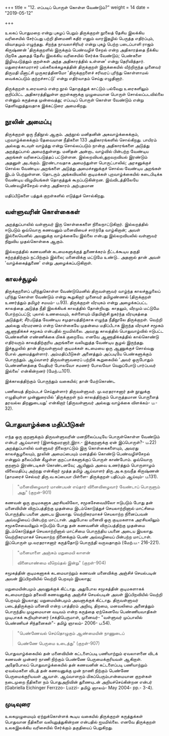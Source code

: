 +++
title = "12. எப்படிப் பொருள் கொள்ள வேண்டும்?"
weight = 14
date = "2019-05-12"

+++



உலகப் பொதுமறை என்று புகழப் பெறும் திருக்குறள் நூலைத் தேசிய இலக்கிய வரிசையில் சேர்ப்பது பற்றி தினமணி கதிர் எனும் வாரஇதழில் பெருத்த எதிர்ப்பும், விவாதமும் எழுந்தது. சிறந்த நாவலாசிரியர் என்று புகழ் பெற்ற படைப்பாளி ராஜம் கிருஷ்ணன் 'திருக்குறளில் இருக்கும் பெண்வழிச் சேறல் என்ற அதிகாரத்தை நீக்கிய பிறகே அதைத் தேசீய இலக்கிய வரிசையில் சேர்க்க வேண்டும்; பெண்களை இழிவுபடுத்தும் குறள்கள் அந்த அதிகாரத்தில் உள்ளன' என்று தெரிவித்தார். மதுரைக்காமராசர் பல்கலைக்கழகத்தின் திருக்குறள் இருக்கையில் வீற்றிருந்த முனைவர் திருமதி மீனாட்சி முருகரத்தினமோ 'திருக்குறளைச் சரிவரப் புரிந்து கொள்ளாமல் வைக்கப்படும் குற்றச்சாட்டு' என்று எதிர்வாதம் செய்து எழுதினார்.

திருக்குறள் உரைவளம் என்ற நூல் தொகுத்துக் காட்டும் பல்வேறு உரைகளிலும் குறிப்பிட்ட அதிகாரத்திலுள்ள குறள்களுக்கு முழுமையான பொருள் சொல்லப்படவில்லை என்னும் கருத்தை முன்வைத்து; எப்படிப் பொருள் கொள்ள வேண்டும் என்று தெளிவுறுத்துவதாக இக்கட்டுரை அமைகிறது.

## நூலின் அமைப்பு

திருக்குறள் ஒரு நீதிநூல் ஆகும். அந்நூல் மனிதனின் அகவாழ்க்கைக்கும், புறவாழ்க்கைக்கும் தேவையான நீதிகளை 133 அதிகாரங்களில் சொல்கிறது. பாயிரம் அல்லது கடவுள் வாழ்த்து என்று சொல்லப்படும் நான்கு அதிகாரங்களை அடுத்து அறத்துப்பால் அமைந்துள்ளது. மனிதன் அன்றாட வாழ்வில் பின்பற்ற வேண்டிய அறங்கள் வரிசைப்படுத்தப் பட்டுள்ளன. இல்லறவியல்,துறவறவியல் இரண்டும் அதனுள் அடங்கும். இரண்டாவதாக அமைந்துள்ள பொருட்பாலில்; அரசனுக்குச் சொல்ல வேண்டிய அறங்களை அடுத்து அமைச்சனுக்குச் சொல்ல வேண்டிய அறங்கள் இடம் பெற்றுள்ளன. தொடரும் அங்கவியலில் குடிமக்கள் புறவாழ்க்கையில் கடைபிடிக்க வேண்டிய விழுமியங்கள் தொகுத்துக் கூறப்படுகின்றன. இவ்விடத்திலேயே பெண்வழிச்சேறல் என்ற அதிகாரம் அற்புதமான

மதிப்பீடுகளை பத்துக் குறள்களில் எடுத்துச் சொல்கிறது.

## வள்ளுவரின் கொள்கைகள்

அறத்துப்பாலில் வள்ளுவர் இரு கொள்கைகளை நிலைநாட்டுகிறார். இல்லறத்தில் ஈடுபடும் ஒவ்வொரு கணவனும் மனைவியைச் சார்ந்தே வாழ்கிறான்; அவள் இல்லையெனில் அவனுக்கு வாழ்க்கையே இல்லை என்பது இல்லறவியலில் வள்ளுவர் நிறுவிய முதல்கொள்கை ஆகும்.

இல்லறத்தில் கணவனின் கடமைகளுக்குத் துணைக்கரம் நீட்டக்கூடிய தகுதி சுற்றத்திற்கும் நட்பிற்கும் இல்லை; மனைவிக்கு மட்டுமே உண்டு.. அதனால் தான் அவள் 'வாழ்க்கைத்துணை' என்று அழைக்கப்படுகிறாள்.

## காலச்சூழல்

திருக்குறளைப் புரிந்துகொள்ள வேண்டுமெனில் திருவள்ளுவர் வாழ்ந்த காலச்சூழலைப் புரிந்து கொள்ள வேண்டும் என்று கூறுகிறார் முனைவர் தமிழண்ணல் (திருக்குறள் உணர்த்தும் தமிழர் சமயம்- ப.93). திருக்குறள் வீரயுகம் என்று அழைக்கப்பட்ட காலத்தை அடுத்த நீதி இலக்கியக் காலத்தில் தோன்றியது. காதலும், வீரமும் மட்டுமே போற்றப்பட்டு; புலால் உணவையும், கள்ளையும் மிதமிஞ்சி நுகர்ந்த வீரயுகத்தை அடுத்துச்; சீர்படுத்த வேண்டிய சமுதாயத்திற்காக எழுந்த நீதிநூலே திருக்குறள். வெற்றி அல்லது வீரமரணம் என்ற கொள்கையே முதன்மை மதிப்பீடாக இருந்த வீரயுகச் சமூகம் ஆணாதிக்கச் சமூகம் என்பதில் ஐயமில்லை. அவரது காலத்தில் பொதுவாழ்வில் ஈடுபட்ட பெண்களின் எண்ணிக்கை மிகக் குறைவே. எனவே ஆணாதிக்கத்தில் கால்கொண்டு எதிர்வரும் காலத்திற்குரிய அறங்களை வலியுறுத்த வேண்டிய சூழல் இருந்தது. இச்சூழலில் தான் திருவள்ளுவர் குடிமக்கள் கடமையை ஒரு ஆணுக்குச் சொல்வது போல் அமைத்துள்ளார். அம்மதிப்பீடுகள் அனைத்தும் அப்படியே பெண்களுக்கும் பொருந்தும். ஆய்வாளர் திருவள்ளுவரைப் பற்றிக் கூறுகையில் 'அவர் ஒருபோதும் பெண்ணினத்தை வேதியர் போலவோ சமணர் போலவோ வெறுப்போடு பார்ப்பவர் இல்லை' என்கின்றனர் (மேற்.ப.101).

இக்காலத்திற்கும் பொருந்தும் வகையில்; தான் மேற்கொண்ட

பணியைத் திறம்படச் செய்துள்ளார் திருவள்ளுவர். மு.வரதராசனார் தன் நூலுக்கு எழுதியுள்ள முன்னுரையில் 'திருக்குறள் நம் காலத்திற்கும் பொருத்தமான பொருளைத் தரவல்ல திறனுடையது' என்கிறார் (திருவள்ளுவர் அல்லது வாழ்க்கை விளக்கம்- ப.- 32).

## பொதுவாழ்க்கை மதிப்பீடுகள்

எந்த ஒரு குறளுக்கும் திருவள்ளுவரின் மனநிலைப்படியே பொருள்கொள்ள வேண்டும் என்பர் ஆய்வாளர் (இளங்குமரனார்,இரா.- இக்குறளுக்கு ஏன் இப்பொருள்?- ப.22) அறத்துப்பாலில் வள்ளுவர் நிலைநாட்டும் இரு கொள்கைகளையும், அவரது காலச்சூழலையும், நூலின் அமைப்பையும் மனத்தில் கொண்டு பெண்வழிச்சேறல் என்னும் தலைப்பின் கீழுள்ள குறட்பாக்களுக்குப் பொருள் காண்போம். ஒவ்வொரு குறளும் இரண்டடிகள் கொண்டனவே; ஆயினும் அவை உணர்த்தும் பொருளாழம் விலைமதிப்பு அற்றது என்கிறார் மூத்த தமிழ் ஆய்வாளர் திரு.அ.க.நவநீத கிருஷ்ணன் (தாமரைச் செல்வர் திரு.வ.சுப்பையா பிள்ளை- திருக்குறள் பதிப்பும் ஆய்வும்- ப.131).

> "மனைவிழைவார் மாண்பயன் எய்தார் வினைவிழைவார் வேண்டாப் பொருளும் அது" (குறள்-901)

கணவன் ஒரு குடிமகனாக அரசியலிலோ, சமூகசேவையிலோ ஈடுபடும் போது தன் மனைவியின் விருப்பத்திற்கு முதன்மை இடம்கொடுத்துச் செயலாற்றினால் மாட்சிமை பொருந்திய பயனை அடைய இயலாது. வெற்றிகரமாகச் செயலாற்ற நினைப்பவன் அவ்வழியைப் பின்பற்ற மாட்டான். அதுபோல மனைவி ஒரு குடிமகளாக அரசியலிலும் சமூகசேவையிலும் ஈடுபடும் போது தன் கணவனின் விருப்பத்திற்கு முதன்மை இடம்கொடுத்துச் செயலாற்றினால் மாட்சிமை பொருந்திய பயனை அடைய இயலாது. வெற்றிகரமாகச் செயலாற்ற நினைக்கும் பெண் அவ்வழியைப் பின்பற்ற மாட்டாள். இப்பொருள் மு.வரதராசனார் கருத்தோடு பொருந்தி வருவதாகும் (மேற்.ப.- 216-221).

> "மனையாளை அஞ்சும் மறுமையி லாளன்
>
> வினையாண்மை வீறெய்தல் இன்று" (குறள்-904)

சமூகத்தின் குடிமகனாகக் கடமையாற்றும் கணவன் மனைவிக்கு அஞ்சிச் செயல்படின் அவன் இப்பிறவியில் வெற்றி பெறவும் இயலாது;

மறுமையின்பமும் அவனுக்குக் கிட்டாது. அதுபோல சமூகத்தின் குடிமகளாகக் கடமையாற்றும் தலைவி கணவனுக்கு அஞ்சிச் செயல்படின் அவள் இப்பிறவியில் வெற்றி பெறவும் இயலாது; மறுமையின்பமும் அவளுக்குக் கிட்டாது. திருவள்ளுவர் படைத்திருக்கும் மனைவி என்ற பாத்திரம் அறிவு, திறமை, மனவலிமை அனைத்தும் பொருந்திய முழுமையான வடிவம் என்ற கருத்தை ஏற்கெனவே பெண்ணியவாதிகள் முடிபாகக் கூறியுள்ளனர் (சக்திபெருமாள், முனைவர்- "வள்ளுவர் முப்பாலில் பெண்ணியச் சிந்தனைகள்"- தமிழ் ஞாலம்- 2006- ப.54).

> "பெண்ணேவல் செய்தொழுகும் ஆண்மையின் நாணுடைப்
>
> பெண்ணே பெருமை உடைத்து" (குறள்-907)

பொதுவாழ்க்கையில் தன் மனைவியின் கட்டளைப்படி பணியாற்றும் ஏவலாளனை விடக் கணவன் முன்னர் நாணி நிற்கும் பெண்ணே பெருமைக்குரியவள் ஆகிறாள். அதேபோலப் பொதுவாழ்க்கையில் தன் கணவனின் கட்டளைப்படி பணியாற்றும் ஏவல்மகளை விடத் தன் கணவனுக்கு முன் நாணி நிற்கும் பெண்ணே பெருமைக்குரியவள் ஆவாள். ஆய்வாளரும் மிகப்பெரும்பான்மையான குறள்கள் நடைமுறை நீதிகளை நம் பொதுஅறிவின் துணையுடன் அறியச்செய்கின்றன என்பர் (Gabriella Eichinger Ferrzzo- Luzzi- தமிழ் ஞாலம்- May 2004- pp.- 3-4).

## முடிவுரை

உலகமுழுமையும் ஏற்றுக்கொள்ளக் கூடிய வகையில் திருக்குறள் கருத்துக்கள் பொதுவான நீதிகளை வலியுறுத்துகின்றன என்பதில் ஐயமில்லை. எனவே திருக்குறள் உலகஇலக்கிய வரிசையில் சேர்க்கும் தகுதியைப் பெறுகிறது.
